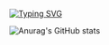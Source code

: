 [![Typing SVG](https://readme-typing-svg.herokuapp.com?font=jetbrains+mono&size=23&color=BB9AF7&background=414868&width=500&lines=Adri%C3%A0+Juanola+-%3E+Devops+Engineer+%3C3)](https://git.io/typing-svg)

![Anurag's GitHub stats](https://github-readme-stats.vercel.app/api?username=killersalt&show_icons=true&theme=tokyonight&count_private=true&hide=stars)
